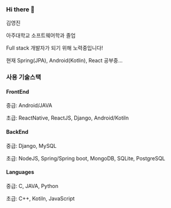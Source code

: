 ### Hi there 👋
김영진

아주대학교 소프트웨어학과 졸업

Full stack 개발자가 되기 위해 노력중입니다!

현재 Spring(JPA), Android(Kotlin), React 공부중...

### 사용 기술스택
#### FrontEnd
중급: Android/JAVA

초급: ReactNative, ReactJS, Django, Android/Kotiln

#### BackEnd
중급: Django, MySQL

초급: NodeJS, Spring/Spring boot, MongoDB, SQLite, PostgreSQL

#### Languages
중급: C, JAVA, Python

초급: C++, Kotiln, JavaScript

<!--
**Youngtoad/Youngtoad** is a ✨ _special_ ✨ repository because its `README.md` (this file) appears on your GitHub profile.

Here are some ideas to get you started:

- 🔭 I’m currently working on ...
- 🌱 I’m currently learning ...
- 👯 I’m looking to collaborate on ...
- 🤔 I’m looking for help with ...
- 💬 Ask me about ...
- 📫 How to reach me: ...
- 😄 Pronouns: ...
- ⚡ Fun fact: ...
-->
